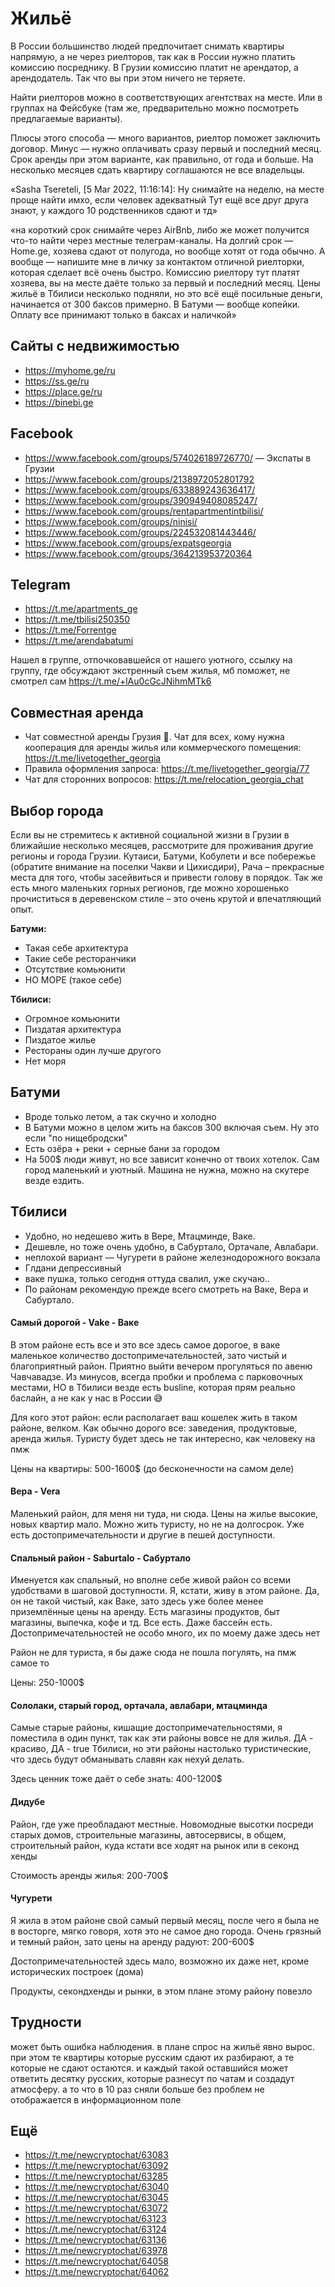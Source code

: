 # Жильё

В России большинство людей предпочитает снимать квартиры напрямую, а не через риелторов, так как в России нужно платить комиссию посреднику. В Грузии комиссию платит не арендатор, а арендодатель. Так что вы при этом ничего не теряете.

Найти риелторов можно в соответствующих агентствах на месте. Или в группах на Фейсбуке (там же, предварительно можно посмотреть предлагаемые варианты).

Плюсы этого способа — много вариантов, риелтор поможет заключить договор. Минус — нужно оплачивать сразу первый и последний месяц. Срок аренды при этом варианте, как правильно, от года и больше. На несколько месяцев сдать квартиру соглашаются не все владельцы.

«Sasha Tsereteli, [5 Mar 2022, 11:16:14]:
Ну снимайте на неделю, на месте проще найти имхо, если человек адекватный
Тут ещё все друг друга знают, у каждого 10 родственников сдают и тд»

«на короткий срок снимайте через AirBnb, либо же может получится что-то найти через местные телеграм-каналы. На долгий срок — Home.ge, хозяева сдают от полугода, но вообще хотят от года обычно. А вообще — напишите мне в личку за контактом отличной риелторки, которая сделает всё очень быстро. Комиссию риелтору тут платят хозяева, вы на месте даёте только за первый и последний месяц. Цены жильё в Тбилиси несколько подняли, но это всё ещё посильные деньги, начинается от 300 баксов примерно. В Батуми — вообще копейки. Оплату все принимают только в баксах и наличкой»

## Сайты с недвижимостью
 * https://myhome.ge/ru
 * https://ss.ge/ru
 * https://place.ge/ru
 * https://binebi.ge  

## Facebook
 * https://www.facebook.com/groups/574026189726770/ — Экспаты в Грузии
 * https://www.facebook.com/groups/2138972052801792 
 * https://www.facebook.com/groups/633889243636417/ 
 * https://www.facebook.com/groups/390949408085247/ 
 * https://www.facebook.com/groups/rentapartmentintbilisi/ 
 * https://www.facebook.com/groups/ninisi/ 
 * https://www.facebook.com/groups/224532081443446/ 
 * https://www.facebook.com/groups/expatsgeorgia 
 * https://www.facebook.com/groups/364213953720364 

## Telegram
* https://t.me/apartments_ge 
* https://t.me/tbilisi250350 
* https://t.me/Forrentge   
* https://t.me/arendabatumi

Нашел в группе, отпочковавшейся от нашего уютного, ссылку на группу, где обсуждают экстренный съем жилья, мб поможет, не смотрел сам https://t.me/+lAu0cGcJNihmMTk6

## Совместная аренда
* Чат совместной аренды Грузия 🖤. Чат для всех, кому нужна кооперация для аренды жилья или коммерческого помещения: https://t.me/livetogether_georgia
* Правила оформления запроса: https://t.me/livetogether_georgia/77
* Чат для сторонних вопросов: https://t.me/relocation_georgia_chat

## Выбор города
Если вы не стремитесь к активной социальной жизни в Грузии в ближайшие несколько месяцев, рассмотрите для проживания другие регионы и города Грузии. Кутаиси, Батуми, Кобулети и все побережье (обратите внимание на поселки Чакви и Цихисдири), Рача – прекрасные места для того, чтобы засейвиться и привести голову в порядок. Так же есть много маленьких горных регионов, где можно хорошенько прочиститься в деревенском стиле – это очень крутой и впечатляющий опыт. 

**Батуми:**
* Такая себе архитектура
* Такие себе ресторанчики
* Отсутствие комьюнити
* НО МОРЕ (такое себе)

**Тбилиси:**
* Огромное комьюнити
* Пиздатая архитектура
* Пиздатое жилье
* Рестораны один лучше другого 
* Нет моря
 
## Батуми
* Вроде только летом, а так скучно и холодно
* В Батуми можно в целом жить на баксов 300 включая съем. Ну это если "по нищебродски"
* Есть озёра + реки + серные бани за городом
* На 500$ люди живут, но все зависит конечно от твоих хотелок. Сам город маленький и уютный. Машина не нужна, можно на скутере везде ездить.

## Тбилиси
* Удобно, но недешево жить в Вере, Мтацминде, Ваке. 
* Дешевле, но тоже очень удобно, в Сабуртало, Ортачале, Авлабари. 
* неплохой вариант — Чугурети в районе железнодорожного вокзала
* Глдани депрессивный
* ваке пушка, только сегодня оттуда свалил, уже скучаю..
* По районам рекомендую прежде всего смотреть на Ваке, Вера и Сабуртало.

#### Самый дорогой - Vake - Ваке 
В этом районе есть все и это все здесь самое дорогое, в ваке маленькое количество достопримечательностей, зато чистый и благоприятный район. Приятно выйти вечером прогуляться по авеню Чавчавадзе. Из минусов, всегда пробки и проблема с парковочных местами, НО в Тбилиси везде есть busline, которая прям реально баслайн, а не как у нас в России 😅

Для кого этот район: если располагает ваш кошелек жить в таком районе, велком. Как обычно дорого все: заведения, продуктовые, аренда жилья. Туристу будет здесь не так интересно, как человеку на пмж

Цены на квартиры: 500-1600$ (до бесконечности на самом деле) 

#### Вера - Vera
Маленький район, для меня ни туда, ни сюда. Цены на жилье высокие, новых квартир мало. Можно жить туристу, но не на долгосрок. Уже есть достопримечательности и другие в пешей доступности.

#### Спальный район - Saburtalo - Сабуртало
Именуется как спальный, но вполне себе живой район со всеми удобствами в шаговой доступности. Я, кстати, живу в этом районе. Да, он не такой чистый, как Ваке, зато здесь уже более менее приземлённые цены на аренду. Есть магазины продуктов, быт магазины, выпечка, кофе и тд. Все есть. Даже бассейн есть. Достопримечательностей не особо много, их по моему даже здесь нет 

Район не для туриста, я бы даже сюда не пошла погулять, на пмж самое то

Цены: 250-1000$

#### Сололаки, старый город, ортачала, авлабари, мтацминда
Самые старые районы, кишащие достопримечательностями,  я поместила в один пункт, так как эти районы вовсе не для жилья. ДА - красиво, ДА - true Тбилиси, но эти районы настолько туристические, что здесь будут обманывать славян как нехуй делать. 

Здесь ценник тоже даёт о себе знать: 400-1200$

#### Дидубе
Район, где уже преобладают местные. Новомодные высотки посреди старых домов, строительные магазины, автосервисы, в общем, строительный район, куда кстати все ходят на рынок или в секонд хенды 

Стоимость аренды жилья: 200-700$
 
#### Чугурети
Я жила в этом районе свой самый первый месяц, после чего я была не в восторге, мягко говоря, хотя это не самое дно города. Очень грязный и темный район, зато цены на аренду радуют: 200-600$

Достопримечательностей здесь мало, возможно их даже нет, кроме исторических построек (дома) 

Продукты, секондхенды и рынки, в этом плане этому району повезло

## Трудности 
может быть ошибка наблюдения. в плане спрос на жильё явно вырос. при этом те квартиры которые русским сдают их разбирают, а те которые не сдают остаются. и каждый такой оставшийся может ответить десятку русских, которые разнесут по чатам и создадут атмосферу. а то что в 10 раз сняли больше без проблем не отображается в информационном поле


## Ещё
* https://t.me/newcryptochat/63083
* https://t.me/newcryptochat/63092
* https://t.me/newcryptochat/63285
* https://t.me/newcryptochat/63040
* https://t.me/newcryptochat/63045
* https://t.me/newcryptochat/63072
* https://t.me/newcryptochat/63123
* https://t.me/newcryptochat/63124
* https://t.me/newcryptochat/63136
* https://t.me/newcryptochat/63978
* https://t.me/newcryptochat/64058
* https://t.me/newcryptochat/64062


